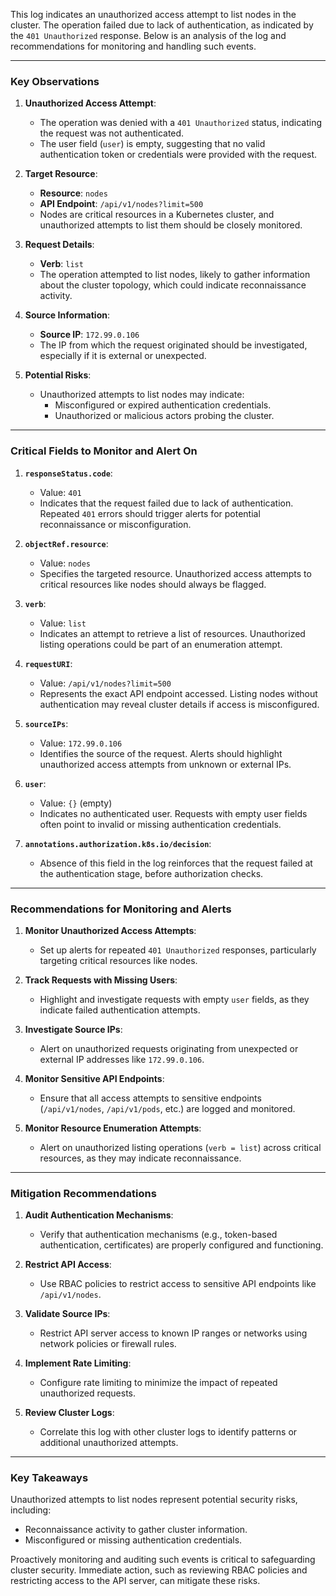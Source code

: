 This log indicates an unauthorized access attempt to list nodes in the cluster. The operation failed due to lack of authentication, as indicated by the `401 Unauthorized` response. Below is an analysis of the log and recommendations for monitoring and handling such events.

---

### **Key Observations**

1. **Unauthorized Access Attempt**:
   - The operation was denied with a `401 Unauthorized` status, indicating the request was not authenticated.
   - The user field (`user`) is empty, suggesting that no valid authentication token or credentials were provided with the request.

2. **Target Resource**:
   - **Resource**: `nodes`
   - **API Endpoint**: `/api/v1/nodes?limit=500`
   - Nodes are critical resources in a Kubernetes cluster, and unauthorized attempts to list them should be closely monitored.

3. **Request Details**:
   - **Verb**: `list`
   - The operation attempted to list nodes, likely to gather information about the cluster topology, which could indicate reconnaissance activity.

4. **Source Information**:
   - **Source IP**: `172.99.0.106`
   - The IP from which the request originated should be investigated, especially if it is external or unexpected.

5. **Potential Risks**:
   - Unauthorized attempts to list nodes may indicate:
     - Misconfigured or expired authentication credentials.
     - Unauthorized or malicious actors probing the cluster.

---

### **Critical Fields to Monitor and Alert On**

1. **`responseStatus.code`**:
   - Value: `401`
   - Indicates that the request failed due to lack of authentication. Repeated `401` errors should trigger alerts for potential reconnaissance or misconfiguration.

2. **`objectRef.resource`**:
   - Value: `nodes`
   - Specifies the targeted resource. Unauthorized access attempts to critical resources like nodes should always be flagged.

3. **`verb`**:
   - Value: `list`
   - Indicates an attempt to retrieve a list of resources. Unauthorized listing operations could be part of an enumeration attempt.

4. **`requestURI`**:
   - Value: `/api/v1/nodes?limit=500`
   - Represents the exact API endpoint accessed. Listing nodes without authentication may reveal cluster details if access is misconfigured.

5. **`sourceIPs`**:
   - Value: `172.99.0.106`
   - Identifies the source of the request. Alerts should highlight unauthorized access attempts from unknown or external IPs.

6. **`user`**:
   - Value: `{}` (empty)
   - Indicates no authenticated user. Requests with empty user fields often point to invalid or missing authentication credentials.

7. **`annotations.authorization.k8s.io/decision`**:
   - Absence of this field in the log reinforces that the request failed at the authentication stage, before authorization checks.

---

### **Recommendations for Monitoring and Alerts**

1. **Monitor Unauthorized Access Attempts**:
   - Set up alerts for repeated `401 Unauthorized` responses, particularly targeting critical resources like nodes.

2. **Track Requests with Missing Users**:
   - Highlight and investigate requests with empty `user` fields, as they indicate failed authentication attempts.

3. **Investigate Source IPs**:
   - Alert on unauthorized requests originating from unexpected or external IP addresses like `172.99.0.106`.

4. **Monitor Sensitive API Endpoints**:
   - Ensure that all access attempts to sensitive endpoints (`/api/v1/nodes`, `/api/v1/pods`, etc.) are logged and monitored.

5. **Monitor Resource Enumeration Attempts**:
   - Alert on unauthorized listing operations (`verb = list`) across critical resources, as they may indicate reconnaissance.

---

### **Mitigation Recommendations**

1. **Audit Authentication Mechanisms**:
   - Verify that authentication mechanisms (e.g., token-based authentication, certificates) are properly configured and functioning.

2. **Restrict API Access**:
   - Use RBAC policies to restrict access to sensitive API endpoints like `/api/v1/nodes`.

3. **Validate Source IPs**:
   - Restrict API server access to known IP ranges or networks using network policies or firewall rules.

4. **Implement Rate Limiting**:
   - Configure rate limiting to minimize the impact of repeated unauthorized requests.

5. **Review Cluster Logs**:
   - Correlate this log with other cluster logs to identify patterns or additional unauthorized attempts.

---

### **Key Takeaways**

Unauthorized attempts to list nodes represent potential security risks, including:
- Reconnaissance activity to gather cluster information.
- Misconfigured or missing authentication credentials.

Proactively monitoring and auditing such events is critical to safeguarding cluster security. Immediate action, such as reviewing RBAC policies and restricting access to the API server, can mitigate these risks.

